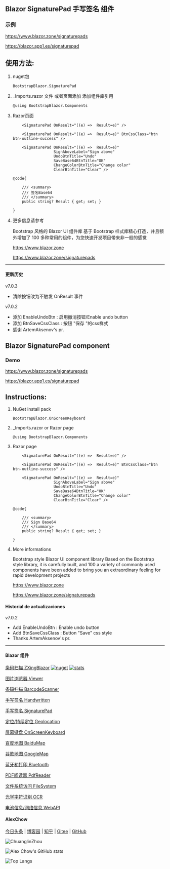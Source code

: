 ## Blazor SignaturePad 手写签名 组件 

### 示例

https://www.blazor.zone/signaturepads

https://blazor.app1.es/signaturepad

## 使用方法:

1. nuget包

    ```BootstrapBlazor.SignaturePad```

2. _Imports.razor 文件 或者页面添加 添加组件库引用

    ```@using BootstrapBlazor.Components```


3. Razor页面

    ```
        <SignaturePad OnResult="((e) =>  Result=e)" />
    ```
    ```
        <SignaturePad OnResult="((e) =>  Result=e)" BtnCssClass="btn btn-outline-success" />
    ```
    ```
        <SignaturePad OnResult="((e) =>  Result=e)"
                      SignAboveLabel="Sign above"
                      UndoBtnTitle="Undo"
                      SaveBase64BtnTitle="OK"
                      ChangeColorBtnTitle="Change color"
                      ClearBtnTitle="Clear" />
    ```

    ```
    @code{

        /// <summary>
        /// 签名Base64
        /// </summary>
        public string? Result { get; set; }

    }
    ```

4. 更多信息请参考

    Bootstrap 风格的 Blazor UI 组件库
基于 Bootstrap 样式库精心打造，并且额外增加了 100 多种常用的组件，为您快速开发项目带来非一般的感觉

    <https://www.blazor.zone>

    <https://www.blazor.zone/signaturepads>

---- 
#### 更新历史

v7.0.3
- 清除按钮改为不触发 OnResult 事件

v7.0.2
- 添加 EnableUndoBtn : 启用撤消按钮/Enable undo button
- 添加 BtnSaveCssClass : 按钮 "保存 "的css样式
- 感谢 ArtemAksenov's pr.

## Blazor SignaturePad component
 

### Demo

https://www.blazor.zone/signaturepads

https://blazor.app1.es/signaturepad

## Instructions:

1. NuGet install pack 

    `BootstrapBlazor.OnScreenKeyboard`

2. _Imports.razor or Razor page

   ```
   @using BootstrapBlazor.Components
   ```
3. Razor page

    ```
        <SignaturePad OnResult="((e) =>  Result=e)" />
    ```
    ```
        <SignaturePad OnResult="((e) =>  Result=e)" BtnCssClass="btn btn-outline-success" />
    ```
    ```
        <SignaturePad OnResult="((e) =>  Result=e)"
                      SignAboveLabel="Sign above"
                      UndoBtnTitle="Undo"
                      SaveBase64BtnTitle="OK"
                      ChangeColorBtnTitle="Change color"
                      ClearBtnTitle="Clear" />
    ```

    ```
    @code{

        /// <summary>
        /// Sign Base64
        /// </summary>
        public string? Result { get; set; }

    }
    ```

4.  More informations

    Bootstrap style Blazor UI component library
Based on the Bootstrap style library, it is carefully built, and 100 a variety of commonly used components have been added to bring you an extraordinary feeling for rapid development projects

    <https://www.blazor.zone>

    <https://www.blazor.zone/signaturepads>

#### Historial de actualizaciones

v7.0.2
- Add EnableUndoBtn : Enable undo button
- Add BtnSaveCssClass : Button "Save" css style
- Thanks ArtemAksenov's pr.

---
#### Blazor 组件

[条码扫描 ZXingBlazor](https://www.nuget.org/packages/ZXingBlazor#readme-body-tab)
[![nuget](https://img.shields.io/nuget/v/ZXingBlazor.svg?style=flat-square)](https://www.nuget.org/packages/ZXingBlazor) 
[![stats](https://img.shields.io/nuget/dt/ZXingBlazor.svg?style=flat-square)](https://www.nuget.org/stats/packages/ZXingBlazor?groupby=Version)

[图片浏览器 Viewer](https://www.nuget.org/packages/BootstrapBlazor.Viewer#readme-body-tab)
  
[条码扫描 BarcodeScanner](Densen.Component.Blazor/BarcodeScanner.md)
   
[手写签名 Handwritten](Densen.Component.Blazor/Handwritten.md)

[手写签名 SignaturePad](https://www.nuget.org/packages/BootstrapBlazor.SignaturePad#readme-body-tab)

[定位/持续定位 Geolocation](https://www.nuget.org/packages/BootstrapBlazor.Geolocation#readme-body-tab)

[屏幕键盘 OnScreenKeyboard](https://www.nuget.org/packages/BootstrapBlazor.OnScreenKeyboard#readme-body-tab)

[百度地图 BaiduMap](https://www.nuget.org/packages/BootstrapBlazor.BaiduMap#readme-body-tab)

[谷歌地图 GoogleMap](https://www.nuget.org/packages/BootstrapBlazor.Maps#readme-body-tab)

[蓝牙和打印 Bluetooth](https://www.nuget.org/packages/BootstrapBlazor.Bluetooth#readme-body-tab)

[PDF阅读器 PdfReader](https://www.nuget.org/packages/BootstrapBlazor.PdfReader#readme-body-tab)

[文件系统访问 FileSystem](https://www.nuget.org/packages/BootstrapBlazor.FileSystem#readme-body-tab)

[光学字符识别 OCR](https://www.nuget.org/packages/BootstrapBlazor.OCR#readme-body-tab)

[电池信息/网络信息 WebAPI](https://www.nuget.org/packages/BootstrapBlazor.WebAPI#readme-body-tab)

#### AlexChow

[今日头条](https://www.toutiao.com/c/user/token/MS4wLjABAAAAGMBzlmgJx0rytwH08AEEY8F0wIVXB2soJXXdUP3ohAE/?) | [博客园](https://www.cnblogs.com/densen2014) | [知乎](https://www.zhihu.com/people/alex-chow-54) | [Gitee](https://gitee.com/densen2014) | [GitHub](https://github.com/densen2014)


![ChuanglinZhou](https://user-images.githubusercontent.com/8428709/205942253-8ff5f9ca-a033-4707-9c36-b8c9950e50d6.png)

![Alex Chow's GitHub stats](https://github-readme-stats.vercel.app/api?username=densen2014&include_all_commits=true&count_private=true&show_icons=true)

![Top Langs](https://github-readme-stats.vercel.app/api/top-langs/?username=densen2014&layout=compact)
